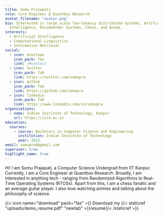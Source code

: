 ```yaml
---
title: Somu Prajapati
role: Core Engineer @ Quantbox Research
avatar_filename: "avatar.png"
bio: Interested in large scale low-latency distributed systems, Artificial
  Intelligence, Recommender Systems, Chess, and Anime.
interests:
  - Artificial Intelligence
  - Computational Linguistics
  - Information Retrieval
social:
  - icon: envelope
    icon_pack: fas
    link: /#contact
  - icon: twitter
    icon_pack: fab
    link: https://twitter.com/somupra
  - icon: github
    icon_pack: fab
    link: https://github.com/somupra
  - icon: linkedin
    icon_pack: fab
    link: https://www.linkedin.com/in/somupra
organizations:
  - name: Indian Institute of Technology, Kanpur
    url: https://iitk.ac.in
education:
  courses:
    - course: Bachelors in Computer Science and Engineering
      institution: Indian Institute of Technology
      year: 2022
email: somupra9@gmail.com
superuser: true
highlight_name: true
---
```


Hi! I am Somu Prajapati, a Computer Science Undergrad from IIT Kanpur. Currently, I am a Core Engineer at Quantbox Research. Broadly, I am interested in anything tech - ranging from Randomized Algorithms to Real-Time Operating Systems (RTOSs). Apart from this, I am a chess fanatic and an average guitar player. I also love watching animes and talking about the philosophy of science.

{{< icon name="download" pack="fas" >}} Download my {{< staticref "uploads/demo_resume.pdf" "newtab" >}}resumé{{< /staticref >}}.
